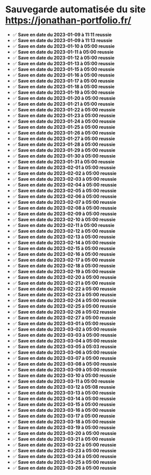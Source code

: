 # Sauvegarde automatisée du site https://jonathan-portfolio.fr/
- ✅ **Save en date du 2023-01-09 à 11:11 reussie**<br>
- ✅ **Save en date du 2023-01-09 à 11:13 reussie**<br>
- ✅ **Save en date du 2023-01-10 à 05:00 reussie**<br>
- ✅ **Save en date du 2023-01-11 à 05:00 reussie**<br>
- ✅ **Save en date du 2023-01-12 à 05:00 reussie**<br>
- ✅ **Save en date du 2023-01-13 à 05:00 reussie**<br>
- ✅ **Save en date du 2023-01-15 à 05:00 reussie**<br>
- ✅ **Save en date du 2023-01-16 à 05:00 reussie**<br>
- ✅ **Save en date du 2023-01-17 à 05:00 reussie**<br>
- ✅ **Save en date du 2023-01-18 à 05:00 reussie**<br>
- ✅ **Save en date du 2023-01-19 à 05:00 reussie**<br>
- ✅ **Save en date du 2023-01-20 à 05:00 reussie**<br>
- ✅ **Save en date du 2023-01-21 à 05:00 reussie**<br>
- ✅ **Save en date du 2023-01-22 à 05:00 reussie**<br>
- ✅ **Save en date du 2023-01-23 à 05:00 reussie**<br>
- ✅ **Save en date du 2023-01-24 à 05:00 reussie**<br>
- ✅ **Save en date du 2023-01-25 à 05:00 reussie**<br>
- ✅ **Save en date du 2023-01-26 à 05:00 reussie**<br>
- ✅ **Save en date du 2023-01-27 à 05:00 reussie**<br>
- ✅ **Save en date du 2023-01-28 à 05:00 reussie**<br>
- ✅ **Save en date du 2023-01-29 à 05:00 reussie**<br>
- ✅ **Save en date du 2023-01-30 à 05:00 reussie**<br>
- ✅ **Save en date du 2023-01-31 à 05:00 reussie**<br>
- ✅ **Save en date du 2023-02-01 à 05:00 reussie**<br>
- ✅ **Save en date du 2023-02-02 à 05:00 reussie**<br>
- ✅ **Save en date du 2023-02-03 à 05:00 reussie**<br>
- ✅ **Save en date du 2023-02-04 à 05:00 reussie**<br>
- ✅ **Save en date du 2023-02-05 à 05:00 reussie**<br>
- ✅ **Save en date du 2023-02-06 à 05:00 reussie**<br>
- ✅ **Save en date du 2023-02-07 à 05:00 reussie**<br>
- ✅ **Save en date du 2023-02-08 à 05:00 reussie**<br>
- ✅ **Save en date du 2023-02-09 à 05:00 reussie**<br>
- ✅ **Save en date du 2023-02-10 à 05:00 reussie**<br>
- ✅ **Save en date du 2023-02-11 à 05:00 reussie**<br>
- ✅ **Save en date du 2023-02-12 à 05:00 reussie**<br>
- ✅ **Save en date du 2023-02-13 à 05:00 reussie**<br>
- ✅ **Save en date du 2023-02-14 à 05:00 reussie**<br>
- ✅ **Save en date du 2023-02-15 à 05:00 reussie**<br>
- ✅ **Save en date du 2023-02-16 à 05:00 reussie**<br>
- ✅ **Save en date du 2023-02-17 à 05:00 reussie**<br>
- ✅ **Save en date du 2023-02-18 à 05:00 reussie**<br>
- ✅ **Save en date du 2023-02-19 à 05:00 reussie**<br>
- ✅ **Save en date du 2023-02-20 à 05:00 reussie**<br>
- ✅ **Save en date du 2023-02-21 à 05:00 reussie**<br>
- ✅ **Save en date du 2023-02-22 à 05:00 reussie**<br>
- ✅ **Save en date du 2023-02-23 à 05:00 reussie**<br>
- ✅ **Save en date du 2023-02-24 à 05:00 reussie**<br>
- ✅ **Save en date du 2023-02-25 à 05:00 reussie**<br>
- ✅ **Save en date du 2023-02-26 à 05:02 reussie**<br>
- ✅ **Save en date du 2023-02-27 à 05:00 reussie**<br>
- ✅ **Save en date du 2023-03-01 à 05:00 reussie**<br>
- ✅ **Save en date du 2023-03-02 à 05:00 reussie**<br>
- ✅ **Save en date du 2023-03-03 à 05:00 reussie**<br>
- ✅ **Save en date du 2023-03-04 à 05:00 reussie**<br>
- ✅ **Save en date du 2023-03-05 à 05:03 reussie**<br>
- ✅ **Save en date du 2023-03-06 à 05:00 reussie**<br>
- ✅ **Save en date du 2023-03-07 à 05:00 reussie**<br>
- ✅ **Save en date du 2023-03-08 à 05:00 reussie**<br>
- ✅ **Save en date du 2023-03-09 à 05:00 reussie**<br>
- ✅ **Save en date du 2023-03-10 à 05:00 reussie**<br>
- ✅ **Save en date du 2023-03-11 à 05:00 reussie**<br>
- ✅ **Save en date du 2023-03-12 à 05:08 reussie**<br>
- ✅ **Save en date du 2023-03-13 à 05:00 reussie**<br>
- ✅ **Save en date du 2023-03-14 à 05:00 reussie**<br>
- ✅ **Save en date du 2023-03-15 à 05:00 reussie**<br>
- ✅ **Save en date du 2023-03-16 à 05:00 reussie**<br>
- ✅ **Save en date du 2023-03-17 à 05:00 reussie**<br>
- ✅ **Save en date du 2023-03-18 à 05:00 reussie**<br>
- ✅ **Save en date du 2023-03-19 à 05:00 reussie**<br>
- ✅ **Save en date du 2023-03-20 à 05:00 reussie**<br>
- ✅ **Save en date du 2023-03-21 à 05:00 reussie**<br>
- ✅ **Save en date du 2023-03-22 à 05:00 reussie**<br>
- ✅ **Save en date du 2023-03-23 à 05:00 reussie**<br>
- ✅ **Save en date du 2023-03-24 à 05:00 reussie**<br>
- ✅ **Save en date du 2023-03-25 à 05:00 reussie**<br>
- ✅ **Save en date du 2023-03-26 à 05:00 reussie**<br>
